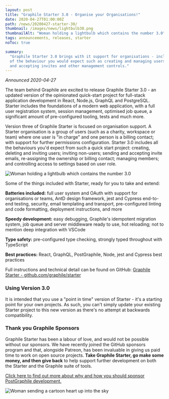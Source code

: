```yaml
---
layout: post
title: "Graphile Starter 3.0 - Organise your Organisations!"
date: 2020-04-27T01:00:00Z
path: /news/20200427-starter-30/
thumbnail: /images/news/lightbulb30.png
thumbnailAlt: "Woman holding a lightbulb which contains the number 3.0"
tags: announcements, releases, starter
noToc: true

summary:
  "Graphile Starter 3.0 brings with it support for organisations - including all
  of the behaviour you would expect such as creating and managing users, sending
  and accepting invites and other management controls."
---
```


_Announced 2020-04-27_

<p class='intro'>
The team behind Graphile are excited to release Graphile Starter 3.0 - an updated version of the opinionated quick-start project for full-stack application development in React, Node.js, GraphQL and PostgreSQL. Starter includes the foundations of a modern web application, with a full user registration system, session management, optimised job queue, a significant amount of pre-configured tooling, tests and much more.
</p>

Version three of Graphile Starter is focused on organisation support. A Starter
organisation is a group of users (such as a charity, workspace or team) where
one user is "in charge" and one person is a billing contact; with support for
further permissions configuration. Starter 3.0 includes all the behaviours you'd
expect from such a quick start project: creating, deleting and inviting users;
inviting non-users; sending and accepting invite emails, re-assigning the
ownership or billing contact; managing members; and controlling access to
settings based on user role.

<div class="flex flex-wrap justify-around">
<img alt="Woman holding a lightbulb which contains the number 3.0" src="/images/news/lightbulb30.png" style="max-height: 300px" />
</div>

Some of the things included with Starter, ready for you to take and extend:

**Batteries included:** full user system and OAuth with support for
organisations or teams, AntD design framework, jest and Cypress end-to-end
testing, security, email templating and transport, pre-configured linting and
code formatting, deployment instructions, and more

**Speedy development:** easy debugging, Graphile's idempotent migration system,
job queue and server middleware ready to use, hot reloading; not to mention deep
integration with VSCode

**Type safety:** pre-configured type checking, strongly typed throughout with
TypeScript

**Best practices:** React, GraphQL, PostGraphile, Node, jest and Cypress best
practices

Full instructions and technical detail can be found on GitHub:
[Graphile Starter - github.com/graphile/starter](https://github.com/graphile/starter)

### Using Version 3.0

It is intended that you use a "point in time" version of Starter - it's a
starting point for your own projects. As such, you can't simply update your
existing Starter project to this new version as there's no attempt at backwards
compatibility.

### Thank you Graphile Sponsors

Graphile Starter has been a labour of love, and would not be possible without
our sponsors. We have recently joined the GitHub sponsors program and that,
alongside Patreon, has been invaluable in giving us paid time to work on open
source projects. **Take Graphile Starter, go make some money, and then give
back** to help support further development on both the Starter and the Graphile
suite of tools.

[Click here to find out more about why and how you should sponsor PostGraphile development.](/sponsor/)

<div class="flex flex-wrap justify-around">
<img alt="Woman sending a cartoon heart up into the sky" src="/images/news/undraw_super_thank_you_small.png" />
</div>
